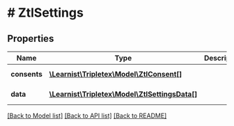 # # ZtlSettings

## Properties

Name | Type | Description | Notes
------------ | ------------- | ------------- | -------------
**consents** | [**\Learnist\Tripletex\Model\ZtlConsent[]**](ZtlConsent.md) |  | [optional] [readonly]
**data** | [**\Learnist\Tripletex\Model\ZtlSettingsData[]**](ZtlSettingsData.md) |  | [optional] [readonly]

[[Back to Model list]](../../README.md#models) [[Back to API list]](../../README.md#endpoints) [[Back to README]](../../README.md)
